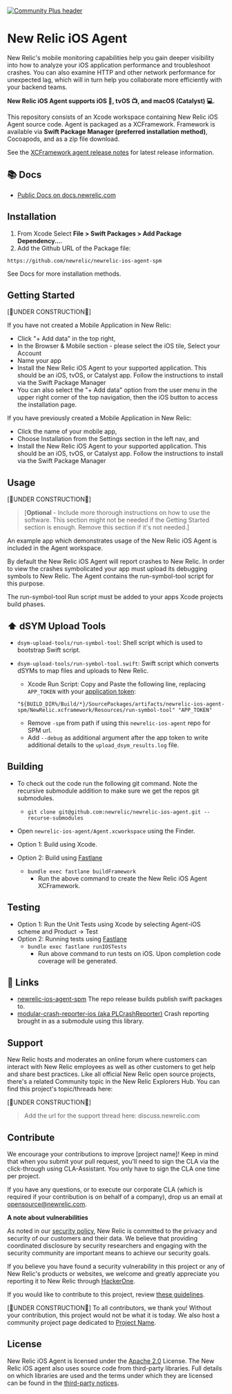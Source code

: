 [![Community Plus header](https://github.com/newrelic/opensource-website/raw/main/src/images/categories/Community_Plus.png)](https://opensource.newrelic.com/oss-category/#community-plus)

# New Relic iOS Agent
New Relic's mobile monitoring capabilities help you gain deeper visibility into how to analyze your iOS application performance and troubleshoot crashes. You can also examine HTTP and other network performance for unexpected lag, which will in turn help you collaborate more efficiently with your backend teams.

**New Relic iOS Agent supports iOS 📱, tvOS 📺, and macOS (Catalyst) 💻.**

This repository consists of an Xcode workspace containing New Relic iOS Agent source code. Agent is packaged as a XCFramework.  Framework is available via **Swift Package Manager (preferred installation method)**, Cocoapods, and as a zip  file download.

See the [XCFramework agent release notes](https://docs.newrelic.com/docs/release-notes/mobile-release-notes/xcframework-release-notes/) for latest release information.

## 📚 Docs
- [Public Docs on docs.newrelic.com](https://docs.newrelic.com/docs/mobile-monitoring/new-relic-mobile-ios/get-started/introduction-new-relic-mobile-ios)

## Installation

1. From Xcode Select **File > Swift Packages > Add Package Dependency...**.
2. Add the Github URL of the Package file:
  
  ```
  https://github.com/newrelic/newrelic-ios-agent-spm
  ```
See Docs for more installation methods.

## Getting Started

[🚧UNDER CONSTRUCTION🚧]

If you have not created a Mobile Application in New Relic:

* Click "+ Add data" in the top right,
* In the Browser & Mobile section - please select the iOS tile, Select your Account
* Name your app
* Install the New Relic iOS Agent to your supported application. This should be an iOS, tvOS, or Catalyst app. Follow the instructions to install via the Swift Package Manager
* You can also select the "+ Add data" option from the user menu in the upper right corner of the top navigation, then the iOS button to access the installation page.

If you have previously created a Mobile Application in New Relic:

* Click the name of your mobile app,
* Choose Installation from the Settings section in the left nav, and
* Install the New Relic iOS Agent to your supported application. This should be an iOS, tvOS, or Catalyst app. Follow the instructions to install via the Swift Package Manager

## Usage

[🚧UNDER CONSTRUCTION🚧]

>[**Optional** - Include more thorough instructions on how to use the software. This section might not be needed if the Getting Started section is enough. Remove this section if it's not needed.]

An example app which demonstrates usage of the New Relic iOS Agent is included in the Agent workspace.

By default the New Relic iOS Agent will report crashes to New Relic. In order to view the crashes symbolicated your app must upload its debugging symbols to New Relic. The Agent contains the run-symbol-tool script for this purpose.

The run-symbol-tool Run script must be added to your apps Xcode projects build phases.
## ⬆️ dSYM Upload Tools
- `dsym-upload-tools/run-symbol-tool`: Shell script which is used to bootstrap Swift script.
- `dsym-upload-tools/run-symbol-tool.swift`: Swift script which converts dSYMs to map files and uploads to New Relic.

    - Xcode Run Script: Copy and Paste the following line, replacing `APP_TOKEN` with your [application token](https://docs.newrelic.com/docs/mobile-monitoring/new-relic-mobile/maintenance/viewing-your-application-token):
    ```
    "${BUILD_DIR%/Build/*}/SourcePackages/artifacts/newrelic-ios-agent-spm/NewRelic.xcframework/Resources/run-symbol-tool" "APP_TOKEN"
    ```
    - Remove `-spm` from path if using this `newrelic-ios-agent` repo for SPM url.
    - Add `--debug` as additional argument after the app token to write additional details to the `upload_dsym_results.log` file.

## Building
- To check out the code run the following git command. Note the recursive submodule addition to make sure we get the repos git submodules.
    - `git clone git@github.com:newrelic/newrelic-ios-agent.git --recurse-submodules`

- Open `newrelic-ios-agent/Agent.xcworkspace` using the Finder.
- Option 1: Build using Xcode.
- Option 2: Build using [Fastlane](https://docs.fastlane.tools/)
    - `bundle exec fastlane buildFramework`
        - Run the above command to create the New Relic iOS Agent XCFramework.

## Testing
- Option 1: Run the Unit Tests using Xcode by selecting Agent-iOS scheme and Product -> Test
- Option 2: Running tests using [Fastlane](https://docs.fastlane.tools/)
    - `bundle exec fastlane runIOSTests`
        - Run above command to run tests on iOS. Upon completion code coverage will be generated.

## 🔗 Links
- [newrelic-ios-agent-spm](https://github.com/newrelic/newrelic-ios-agent-spm) The repo release builds publish swift packages to.
- [modular-crash-reporter-ios (aka PLCrashReporter)](https://github.com/microsoft/plcrashreporter) Crash reporting brought in as a submodule using this library.

## Support

New Relic hosts and moderates an online forum where customers can interact with New Relic employees as well as other customers to get help and share best practices. Like all official New Relic open source projects, there's a related Community topic in the New Relic Explorers Hub. You can find this project's topic/threads here:

[🚧UNDER CONSTRUCTION🚧]
>Add the url for the support thread here: discuss.newrelic.com

## Contribute

We encourage your contributions to improve [project name]! Keep in mind that when you submit your pull request, you'll need to sign the CLA via the click-through using CLA-Assistant. You only have to sign the CLA one time per project.

If you have any questions, or to execute our corporate CLA (which is required if your contribution is on behalf of a company), drop us an email at opensource@newrelic.com.

**A note about vulnerabilities**

As noted in our [security policy](../../security/policy), New Relic is committed to the privacy and security of our customers and their data. We believe that providing coordinated disclosure by security researchers and engaging with the security community are important means to achieve our security goals.

If you believe you have found a security vulnerability in this project or any of New Relic's products or websites, we welcome and greatly appreciate you reporting it to New Relic through [HackerOne](https://hackerone.com/newrelic).

If you would like to contribute to this project, review [these guidelines](./CONTRIBUTING.md).

[🚧UNDER CONSTRUCTION🚧]
To all contributors, we thank you!  Without your contribution, this project would not be what it is today.  We also host a community project page dedicated to [Project Name](<LINK TO https://opensource.newrelic.com/projects/... PAGE>).

## License
New Relic iOS Agent is licensed under the [Apache 2.0](http://apache.org/licenses/LICENSE-2.0.txt) License.
The New Relic iOS agent also uses source code from third-party libraries. Full details on which libraries are used and the terms under which they are licensed can be found  in the [third-party notices](./THIRD_PARTY_NOTICES.md).
